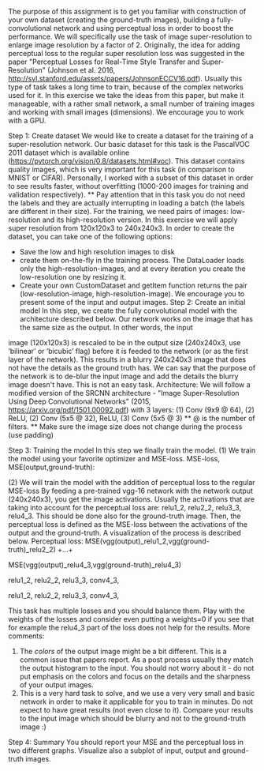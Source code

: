 The purpose of this assignment is to get you familiar with construction of your own dataset
(creating the ground-truth images), building a fully-convolutional network and using
perceptual loss in order to boost the performance.
We will specifically use the task of image super-resolution to enlarge image resolution by a
factor of 2.
Originally, the idea for adding perceptual loss to the regular super resolution loss was suggested
in the paper "Perceptual Losses for Real-Time Style Transfer and Super-Resolution" (Johnson
et al. 2016, http://svl.stanford.edu/assets/papers/JohnsonECCV16.pdf).
Usually this type of task takes a long time to train, because of the complex networks used for it.
In this exercise we take the ideas from this paper, but make it manageable, with a rather small
network, a small number of training images and working with small images (dimensions). We
encourage you to work with a GPU.

Step 1: Create dataset
We would like to create a dataset for the training of a super-resolution network. Our basic
dataset for this task is the PascalVOC 2011 dataset which is available online
(https://pytorch.org/vision/0.8/datasets.html#voc). This dataset contains quality images, which is
very important for this task (in comparison to MNIST or CIFAR). Personally, I worked with a
subset of this dataset in order to see results faster, without overfitting (1000-200 images for
training and validation respectively).
** Pay attention that in this task you do not need the labels and they are actually interrupting in
loading a batch (the labels are different in their size).
For the training, we need pairs of images: low-resolution and its high-resolution version. In this
exercise we will apply super resolution from 120x120x3 to 240x240x3.
In order to create the dataset, you can take one of the following options:
- Save the low and high resolution images to disk
- create them on-the-fly in the training process. The DataLoader loads only the
high-resolution-images, and at every iteration you create the low-resolution one by
resizing it.
- Create your own CustomDataset and getItem function returns the pair
(low-resolution-image, high-resolution-image).
We encourage you to present some of the input and output images.
Step 2: Create an initial model
In this step, we create the fully convolutional model with the architecture described below.
Our network works on the image that has the same size as the output. In other words, the input

image (120x120x3) is rescaled to be in the output size (240x240x3, use ‘bilinear’ or ‘bicubic’
flag) before it is feeded to the network (or as the first layer of the network).
This results in a blurry 240x240x3 image that does not have the details as the ground truth has.
We can say that the purpose of the network is to de-blur the input image and add the details the
blurry image doesn't have. This is not an easy task.
Architecture:
We will follow a modified version of the SRCNN architecture - "Image Super-Resolution Using
Deep Convolutional Networks" (2015, https://arxiv.org/pdf/1501.00092.pdf) with 3 layers: (1)
Conv (9x9 @ 64),
(2) ReLU, (2) Conv (5x5 @ 32), ReLU,
(3) Conv (5x5 @ 3)
** @ is the number of filters.
** Make sure the image size does not change during the process (use padding)

Step 3: Training the model
In this step we finally train the model.
(1) We train the model using your favorite optimizer and MSE-loss.
MSE-loss, MSE(output,ground-truth):

(2) We will train the model with the addition of perceptual loss to the regular MSE-loss
By feeding a pre-trained vgg-16 network with the network output (240x240x3), you get
the image activations. Usually the activations that are taking into account for the
perceptual loss are: relu1_2, relu2_2, relu3_3, relu4_3. This should be done also for the
ground-truth image.
Then, the perceptual loss is defined as the MSE-loss between the activations of the
output and the ground-truth.
A visualization of the process is described below.
Perceptual loss:
MSE(vgg(output)_relu1_2,vgg(ground-truth)_relu2_2) +...+

MSE(vgg(output)_relu4_3,vgg(ground-truth)_relu4_3)

relu1_2, relu2_2, relu3_3, conv4_3,

relu1_2, relu2_2, relu3_3, conv4_3,

This task has multiple losses and you should balance them. Play with the weights of the losses
and consider even putting a weights=0 if you see that for example the relu4_3 part of the loss
does not help for the results.
More comments:
1) The *colors* of the output image might be a bit different. This is a common issue that
papers report. As a post process usually they match the output histogram to the input.
You should not worry about it - do not put emphasis on the colors and focus on the
details and the sharpness of your output images.
2) This is a very hard task to solve, and we use a very very small and basic network in order
to make it applicable for you to train in minutes. Do not expect to have great results (not
even close to it). Compare your results to the input image which should be blurry and not
to the ground-truth image :)

Step 4: Summary
You should report your MSE and the perceptual loss in two different graphs. Visualize also a
subplot of input, output and ground-truth images.